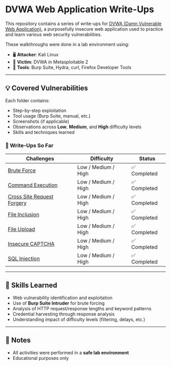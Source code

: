 # DVWA Web Application Write-Ups

This repository contains a series of write-ups for [DVWA (Damn Vulnerable Web Application)](https://github.com/digininja/DVWA), a purposefully insecure web application used to practice and learn various web security vulnerabilities.

These walkthroughs were done in a lab environment using:
- 🖥️ **Attacker**: Kali Linux
- 🧪 **Victim**: DVWA in Metasploitable 2
- 🔧 **Tools**: Burp Suite, Hydra, curl, Firefox Developer Tools

---

## 💡 Covered Vulnerabilities

Each folder contains:
- Step-by-step exploitation
- Tool usage (Burp Suite, manual, etc.)
- Screenshots (if applicable)
- Observations across **Low**, **Medium**, and **High** difficulty levels
- Skills and techniques learned

### 📁 Write-Ups So Far
| Challenges        | Difficulty | Status  |
|----------------|------------|---------|
| [Brute Force](./1.%20Brute%20Force/Brute%20Force.md) | Low / Medium / High | ✅ Completed |
| [Command Execution](./2.%20Command%20Execution/Command%20Execution.md)  | Low / Medium / High | ✅ Completed |
| [Cross Site Request Forgery](./3.%20Cross%20Site%20Request%20Forgery/Cross%20Site%20Request%20Forgery.md)            | Low / Medium / High | ✅ Completed |
| [File Inclusion](./4.%20File%20Inclusion/File%20Inclusion.md) | Low / Medium / High | ✅ Completed |
| [File Upload](./5.%20File%20Upload/File%20Upload.md) | Low / Medium / High |  ✅ Completed |
| [Insecure CAPTCHA](./6.%20Insecure%20CAPTCHA/Insecure%20CAPTCHA.md) | Low / Medium / High |  ✅ Completed |
| [SQL Injection](./7.%20SQL%20Injection/SQL%20Injection.md) | Low / Medium / High |  ✅ Completed |

---

## 🧠 Skills Learned

- Web vulnerability identification and exploitation
- Use of **Burp Suite Intruder** for brute forcing
- Analysis of HTTP request/response lengths and keyword patterns
- Credential harvesting through response analysis
- Understanding impact of difficulty levels (filtering, delays, etc.)

---

## 📌 Notes

- All activities were performed in a **safe lab environment**
- Educational purposes only
